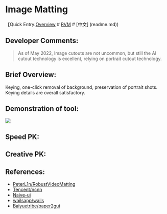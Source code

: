 # Image Matting

【Quick Entry:[Overview](readme_en.md) # [RVM](rvm_gui.md) # [中文] (readme.md))

## Developer Comments:
> As of May 2022, Image cutouts are not uncommon, but still the AI cutout technology is excellent, relying on portrait cutout technology.
## Brief Overview:

Keying, one-click removal of background, preservation of portrait shots. Keying details are overall satisfactory.

## Demonstration of tool:

![](https://github.com/PeterL1n/RobustVideoMatting/raw/master/documentation/image/showreel.gif)

## Speed PK:


## Creative PK:



## References:

- [PeterL1n/RobustVideoMatting](https://github.com/PeterL1n/RobustVideoMatting)
- [Tencent/ncnn](https://github.com/Tencent/ncnn)
- [Naive-ui](https://www.naiveui.com/zh-CN/os-theme)
- [wailsapp/wails](https://github.com/wailsapp/wails)
- [Baiyuetribe/paper2gui](https://github.com/Baiyuetribe/paper2gui)